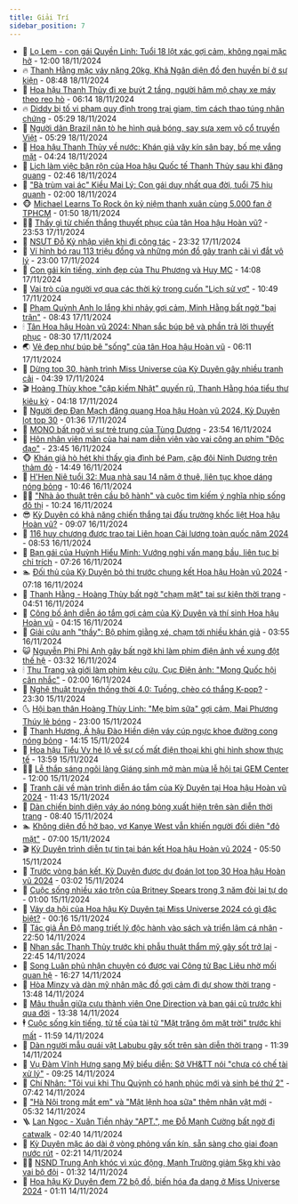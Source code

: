 ```yaml
---
title: Giải Trí
sidebar_position: 7
---
```


<!-- dantri-giai-tri:START -->
- 🤩 [Lọ Lem - con gái Quyền Linh: Tuổi 18 lột xác gợi cảm, không ngại mặc hở](https://dantri.com.vn/giai-tri/lo-lem-con-gai-quyen-linh-tuoi-18-lot-xac-goi-cam-khong-ngai-mac-ho-20241114104443615.htm) - 12:00 18/11/2024
- 🔥 [Thanh Hằng mặc váy nặng 20kg, Khả Ngân diện đồ đen huyền bí ở sự kiện](https://dantri.com.vn/giai-tri/thanh-hang-mac-vay-nang-20kg-kha-ngan-dien-do-den-huyen-bi-o-su-kien-20241118135207547.htm) - 08:48 18/11/2024
- 🚀 [Hoa hậu Thanh Thủy đi xe buýt 2 tầng, người hâm mộ chạy xe máy theo reo hò](https://dantri.com.vn/giai-tri/hoa-hau-thanh-thuy-di-xe-buyt-2-tang-nguoi-ham-mo-chay-xe-may-theo-reo-ho-20241118124607472.htm) - 06:14 18/11/2024
- 🔥 [Diddy bị tố vi phạm quy định trong trại giam, tìm cách thao túng nhân chứng](https://dantri.com.vn/giai-tri/diddy-bi-to-vi-pham-quy-dinh-trong-trai-giam-tim-cach-thao-tung-nhan-chung-20241118084741722.htm) - 05:29 18/11/2024
- 🌈 [Người dân Brazil nặn tò he hình quả bóng, say sưa xem võ cổ truyền Việt](https://dantri.com.vn/giai-tri/nguoi-dan-brazil-nan-to-he-hinh-qua-bong-say-sua-xem-vo-co-truyen-viet-20241118121820342.htm) - 05:29 18/11/2024
- 📝 [Hoa hậu Thanh Thủy về nước: Khán giả vây kín sân bay, bố mẹ vắng mặt](https://dantri.com.vn/giai-tri/hoa-hau-thanh-thuy-ve-nuoc-khan-gia-vay-kin-san-bay-bo-me-vang-mat-20241118060847930.htm) - 04:24 18/11/2024
- 💪 [Lịch làm việc bận rộn của Hoa hậu Quốc tế Thanh Thủy sau khi đăng quang](https://dantri.com.vn/giai-tri/lich-lam-viec-ban-ron-cua-hoa-hau-quoc-te-thanh-thuy-sau-khi-dang-quang-20241118093254472.htm) - 02:46 18/11/2024
- 🤡 [&quot;Bà trùm vai ác&quot; Kiều Mai Lý: Con gái duy nhất qua đời, tuổi 75 hiu quạnh](https://dantri.com.vn/giai-tri/ba-trum-vai-ac-kieu-mai-ly-con-gai-duy-nhat-qua-doi-tuoi-75-hiu-quanh-20241117185141311.htm) - 02:00 18/11/2024
- 🐵 [Michael Learns To Rock ôn kỷ niệm thanh xuân cùng 5.000 fan ở TPHCM](https://dantri.com.vn/giai-tri/michael-learns-to-rock-on-ky-niem-thanh-xuan-cung-5000-fan-o-tphcm-20241118070830832.htm) - 01:50 18/11/2024
- 🧑‍🏫 [Thấy gì từ chiến thắng thuyết phục của tân Hoa hậu Hoàn vũ?](https://dantri.com.vn/giai-tri/thay-gi-tu-chien-thang-thuyet-phuc-cua-tan-hoa-hau-hoan-vu-20241117225009579.htm) - 23:53 17/11/2024
- 💂 [NSƯT Đỗ Kỷ nhập viện khi đi công tác](https://dantri.com.vn/giai-tri/nsut-do-ky-nhap-vien-khi-di-cong-tac-20241115010219423.htm) - 23:32 17/11/2024
- 🤠 [Ví hình bó rau 113 triệu đồng và những món đồ gây tranh cãi vì đắt vô lý](https://dantri.com.vn/giai-tri/vi-hinh-bo-rau-113-trieu-dong-va-nhung-mon-do-gay-tranh-cai-vi-dat-vo-ly-20241108205308645.htm) - 23:00 17/11/2024
- 🫶 [Con gái kín tiếng, xinh đẹp của Thu Phương và Huy MC](https://dantri.com.vn/giai-tri/con-gai-kin-tieng-xinh-dep-cua-thu-phuong-va-huy-mc-20241117182046653.htm) - 14:08 17/11/2024
- 🦏 [Vai trò của người vợ qua các thời kỳ trong cuốn &quot;Lịch sử vợ&quot;](https://dantri.com.vn/giai-tri/vai-tro-cua-nguoi-vo-qua-cac-thoi-ky-trong-cuon-lich-su-vo-20241114013747310.htm) - 10:49 17/11/2024
- 🧰 [Phạm Quỳnh Anh lo lắng khi nhảy gợi cảm, Minh Hằng bất ngờ &quot;bại trận&quot;](https://dantri.com.vn/giai-tri/pham-quynh-anh-lo-lang-khi-nhay-goi-cam-minh-hang-bat-ngo-bai-tran-20241117072141316.htm) - 08:43 17/11/2024
- 🕯 [Tân Hoa hậu Hoàn vũ 2024: Nhan sắc búp bê và phần trả lời thuyết phục](https://dantri.com.vn/giai-tri/tan-hoa-hau-hoan-vu-2024-nhan-sac-bup-be-va-phan-tra-loi-thuyet-phuc-20241117124339956.htm) - 08:30 17/11/2024
- 🌏 [Vẻ đẹp như búp bê &quot;sống&quot; của tân Hoa hậu Hoàn vũ](https://dantri.com.vn/giai-tri/ve-dep-nhu-bup-be-song-cua-tan-hoa-hau-hoan-vu-20241117115542537.htm) - 06:11 17/11/2024
- 🌈 [Dừng top 30, hành trình Miss Universe của Kỳ Duyên gây nhiều tranh cãi](https://dantri.com.vn/giai-tri/dung-top-30-hanh-trinh-miss-universe-cua-ky-duyen-gay-nhieu-tranh-cai-20241117112629882.htm) - 04:39 17/11/2024
- 🎬 [Hoàng Thùy khoe &quot;cặp kiếm Nhật&quot; quyến rũ, Thanh Hằng hóa tiểu thư kiêu kỳ](https://dantri.com.vn/giai-tri/hoang-thuy-khoe-cap-kiem-nhat-quyen-ru-thanh-hang-hoa-tieu-thu-kieu-ky-20241117104522134.htm) - 04:18 17/11/2024
- 👀 [Người đẹp Đan Mạch đăng quang Hoa hậu Hoàn vũ 2024, Kỳ Duyên lọt top 30](https://dantri.com.vn/giai-tri/nguoi-dep-dan-mach-dang-quang-hoa-hau-hoan-vu-2024-ky-duyen-lot-top-30-20241117082635653.htm) - 01:36 17/11/2024
- 🧰 [MONO bất ngờ vì sự trẻ trung của Tùng Dương](https://dantri.com.vn/giai-tri/mono-bat-ngo-vi-su-tre-trung-cua-tung-duong-20241117014334953.htm) - 23:54 16/11/2024
- 🧰 [Hôn nhân viên mãn của hai nam diễn viên vào vai công an phim &quot;Độc đạo&quot;](https://dantri.com.vn/giai-tri/hon-nhan-vien-man-cua-hai-nam-dien-vien-vao-vai-cong-an-phim-doc-dao-20241116223353549.htm) - 23:45 16/11/2024
- 🐵 [Khán giả hò hét khi thấy gia đình bé Pam, cặp đôi Ninh Dương trên thảm đỏ](https://dantri.com.vn/giai-tri/khan-gia-ho-het-khi-thay-gia-dinh-be-pam-cap-doi-ninh-duong-tren-tham-do-20241116191736507.htm) - 14:49 16/11/2024
- 🐘 [H&#39;Hen Niê tuổi 32: Mua nhà sau 14 năm ở thuê, liên tục khoe dáng nóng bỏng](https://dantri.com.vn/giai-tri/hhen-nie-tuoi-32-mua-nha-sau-14-nam-o-thue-lien-tuc-khoe-dang-nong-bong-20241111202002347.htm) - 10:46 16/11/2024
- 🧑‍💻 [&quot;Nhà ảo thuật trên cầu bộ hành&quot; và cuộc tìm kiếm ý nghĩa nhịp sống đô thị](https://dantri.com.vn/giai-tri/nha-ao-thuat-tren-cau-bo-hanh-va-cuoc-tim-kiem-y-nghia-nhip-song-do-thi-20241116154920068.htm) - 10:24 16/11/2024
- 😎 [Kỳ Duyên có khả năng chiến thắng tại đấu trường khốc liệt Hoa hậu Hoàn vũ?](https://dantri.com.vn/giai-tri/ky-duyen-co-kha-nang-chien-thang-tai-dau-truong-khoc-liet-hoa-hau-hoan-vu-20241116145751164.htm) - 09:07 16/11/2024
- 🧰 [116 huy chương được trao tại Liên hoan Cải lương toàn quốc năm 2024](https://dantri.com.vn/giai-tri/116-huy-chuong-duoc-trao-tai-lien-hoan-cai-luong-toan-quoc-nam-2024-20241116110903282.htm) - 08:53 16/11/2024
- 🧰 [Bạn gái của Huỳnh Hiểu Minh: Vướng nghi vấn mang bầu, liên tục bị chỉ trích](https://dantri.com.vn/giai-tri/ban-gai-cua-huynh-hieu-minh-vuong-nghi-van-mang-bau-lien-tuc-bi-chi-trich-20241115105256477.htm) - 07:26 16/11/2024
- 🏊 [Đối thủ của Kỳ Duyên bỏ thi trước chung kết Hoa hậu Hoàn vũ 2024](https://dantri.com.vn/giai-tri/doi-thu-cua-ky-duyen-bo-thi-truoc-chung-ket-hoa-hau-hoan-vu-2024-20241116112258778.htm) - 07:18 16/11/2024
- 🌋 [Thanh Hằng - Hoàng Thùy bất ngờ &quot;chạm mặt&quot; tại sự kiện thời trang](https://dantri.com.vn/giai-tri/thanh-hang-hoang-thuy-bat-ngo-cham-mat-tai-su-kien-thoi-trang-20241114213416380.htm) - 04:51 16/11/2024
- 🔭 [Công bố ảnh diễn áo tắm gợi cảm của Kỳ Duyên và thí sinh Hoa hậu Hoàn vũ](https://dantri.com.vn/giai-tri/cong-bo-anh-dien-ao-tam-goi-cam-cua-ky-duyen-va-thi-sinh-hoa-hau-hoan-vu-20241116103412433.htm) - 04:15 16/11/2024
- 📝 [Giải cứu anh &quot;thầy&quot;: Bộ phim giằng xé, chạm tới nhiều khán giả](https://dantri.com.vn/giai-tri/giai-cuu-anh-thay-bo-phim-giang-xe-cham-toi-nhieu-khan-gia-20241116092750764.htm) - 03:55 16/11/2024
- 😺 [Nguyễn Phi Phi Anh gây bất ngờ khi làm phim điện ảnh về xung đột thế hệ](https://dantri.com.vn/giai-tri/nguyen-phi-phi-anh-gay-bat-ngo-khi-lam-phim-dien-anh-ve-xung-dot-the-he-20241116030954367.htm) - 03:32 16/11/2024
- 🕯 [Thu Trang và giới làm phim kêu cứu, Cục Điện ảnh: &quot;Mong Quốc hội cân nhắc&quot;](https://dantri.com.vn/giai-tri/thu-trang-va-gioi-lam-phim-keu-cuu-cuc-dien-anh-mong-quoc-hoi-can-nhac-20241116022925987.htm) - 02:00 16/11/2024
- 🦄 [Nghệ thuật truyền thống thời 4.0: Tuồng, chèo có thắng K-pop?](https://dantri.com.vn/giai-tri/nghe-thuat-truyen-thong-thoi-40-tuong-cheo-co-thang-k-pop-20241112023051398.htm) - 23:30 15/11/2024
- 🌜 [Hội bạn thân Hoàng Thùy Linh: &quot;Mẹ bỉm sữa&quot; gợi cảm, Mai Phương Thúy lẻ bóng](https://dantri.com.vn/giai-tri/hoi-ban-than-hoang-thuy-linh-me-bim-sua-goi-cam-mai-phuong-thuy-le-bong-20241111140349968.htm) - 23:00 15/11/2024
- 👹 [Thanh Hương, Á hậu Đào Hiền diện váy cúp ngực khoe đường cong nóng bỏng](https://dantri.com.vn/giai-tri/thanh-huong-a-hau-dao-hien-dien-vay-cup-nguc-khoe-duong-cong-nong-bong-20241115193430071.htm) - 14:15 15/11/2024
- 🚀 [Hoa hậu Tiểu Vy hé lộ về sự cố mất điện thoại khi ghi hình show thực tế](https://dantri.com.vn/giai-tri/hoa-hau-tieu-vy-he-lo-ve-su-co-mat-dien-thoai-khi-ghi-hinh-show-thuc-te-20241115202322845.htm) - 13:59 15/11/2024
- 🧑‍💻 [Lễ thắp sáng ngôi làng Giáng sinh mở màn mùa lễ hội tại GEM Center](https://dantri.com.vn/giai-tri/le-thap-sang-ngoi-lang-giang-sinh-mo-man-mua-le-hoi-tai-gem-center-20241115175351208.htm) - 12:00 15/11/2024
- 🦩 [Tranh cãi về màn trình diễn áo tắm của Kỳ Duyên tại Hoa hậu Hoàn vũ 2024](https://dantri.com.vn/giai-tri/tranh-cai-ve-man-trinh-dien-ao-tam-cua-ky-duyen-tai-hoa-hau-hoan-vu-2024-20241115163504273.htm) - 11:43 15/11/2024
- 💫 [Dàn chiến binh diện váy áo nóng bỏng xuất hiện trên sàn diễn thời trang](https://dantri.com.vn/giai-tri/dan-chien-binh-dien-vay-ao-nong-bong-xuat-hien-tren-san-dien-thoi-trang-20241115141850449.htm) - 08:40 15/11/2024
- 🏊 [Không diện đồ hở bạo, vợ Kanye West vẫn khiến người đối diện &quot;đỏ mặt&quot;](https://dantri.com.vn/giai-tri/khong-dien-do-ho-bao-vo-kanye-west-van-khien-nguoi-doi-dien-do-mat-20241115090320131.htm) - 07:00 15/11/2024
- 🎬 [Kỳ Duyên trình diễn tự tin tại bán kết Hoa hậu Hoàn vũ 2024](https://dantri.com.vn/giai-tri/ky-duyen-trinh-dien-tu-tin-tai-ban-ket-hoa-hau-hoan-vu-2024-20241115110833333.htm) - 05:50 15/11/2024
- 💃 [Trước vòng bán kết, Kỳ Duyên được dự đoán lọt top 30 Hoa hậu Hoàn vũ 2024](https://dantri.com.vn/giai-tri/truoc-vong-ban-ket-ky-duyen-duoc-du-doan-lot-top-30-hoa-hau-hoan-vu-2024-20241115093500859.htm) - 03:02 15/11/2024
- 🌊 [Cuộc sống nhiều xáo trộn của Britney Spears trong 3 năm đòi lại tự do](https://dantri.com.vn/giai-tri/cuoc-song-nhieu-xao-tron-cua-britney-spears-trong-3-nam-doi-lai-tu-do-20241112164701171.htm) - 01:00 15/11/2024
- 🧰 [Váy dạ hội của Hoa hậu Kỳ Duyên tại Miss Universe 2024 có gì đặc biệt?](https://dantri.com.vn/giai-tri/vay-da-hoi-cua-hoa-hau-ky-duyen-tai-miss-universe-2024-co-gi-dac-biet-20240930220215469.htm) - 00:16 15/11/2024
- 🦣 [Tác giả Ấn Độ mang triết lý độc hành vào sách và triển lãm cá nhân](https://dantri.com.vn/giai-tri/tac-gia-an-do-mang-triet-ly-doc-hanh-vao-sach-va-trien-lam-ca-nhan-20241114193852410.htm) - 22:50 14/11/2024
- 🥷 [Nhan sắc Thanh Thủy trước khi phẫu thuật thẩm mỹ gây sốt trở lại](https://dantri.com.vn/giai-tri/nhan-sac-thanh-thuy-truoc-khi-phau-thuat-tham-my-gay-sot-tro-lai-20241114175354139.htm) - 22:45 14/11/2024
- 🦏 [Song Luân phủ nhận chuyện có được vai Công tử Bạc Liêu nhờ mối quan hệ](https://dantri.com.vn/giai-tri/song-luan-phu-nhan-chuyen-co-duoc-vai-cong-tu-bac-lieu-nho-moi-quan-he-20241114230803788.htm) - 16:27 14/11/2024
- 🫶 [Hòa Minzy và dàn mỹ nhân mặc đồ gợi cảm đi dự show thời trang](https://dantri.com.vn/giai-tri/hoa-minzy-va-dan-my-nhan-mac-do-goi-cam-di-du-show-thoi-trang-20241114202644207.htm) - 13:48 14/11/2024
- 💼 [Mâu thuẫn giữa cựu thành viên One Direction và bạn gái cũ trước khi qua đời](https://dantri.com.vn/giai-tri/mau-thuan-giua-cuu-thanh-vien-one-direction-va-ban-gai-cu-truoc-khi-qua-doi-20241114125424966.htm) - 13:38 14/11/2024
- 🕴 [Cuộc sống kín tiếng, tử tế của tài tử &quot;Mặt trăng ôm mặt trời&quot; trước khi mất](https://dantri.com.vn/giai-tri/cuoc-song-kin-tieng-tu-te-cua-tai-tu-mat-trang-om-mat-troi-truoc-khi-mat-20241114110235403.htm) - 11:59 14/11/2024
- 🐲 [Dàn người mẫu quái vật Labubu gây sốt trên sàn diễn thời trang](https://dantri.com.vn/giai-tri/dan-nguoi-mau-quai-vat-labubu-gay-sot-tren-san-dien-thoi-trang-20241113105811856.htm) - 11:39 14/11/2024
- 🐘 [Vụ Đàm Vĩnh Hưng sang Mỹ biểu diễn: Sở VH&amp;TT nói &quot;chưa có chế tài xử lý&quot;](https://dantri.com.vn/giai-tri/vu-dam-vinh-hung-sang-my-bieu-dien-so-vhtt-noi-chua-co-che-tai-xu-ly-20241114145417290.htm) - 09:25 14/11/2024
- 🤭 [Chí Nhân: &quot;Tôi vui khi Thu Quỳnh có hạnh phúc mới và sinh bé thứ 2&quot;](https://dantri.com.vn/giai-tri/chi-nhan-toi-vui-khi-thu-quynh-co-hanh-phuc-moi-va-sinh-be-thu-2-20241114092811112.htm) - 07:42 14/11/2024
- 💯 [&quot;Hà Nội trong mắt em&quot; và &quot;Mật lệnh hoa sữa&quot; thêm nhân vật mới](https://dantri.com.vn/giai-tri/ha-noi-trong-mat-em-va-mat-lenh-hoa-sua-them-nhan-vat-moi-20241113212048990.htm) - 05:32 14/11/2024
- 🪜 [Lan Ngọc - Xuân Tiền nhảy &quot;APT.&quot;, mẹ Đỗ Mạnh Cường bất ngờ đi catwalk](https://dantri.com.vn/giai-tri/lan-ngoc-xuan-tien-nhay-apt-me-do-manh-cuong-bat-ngo-di-catwalk-20241113104556045.htm) - 02:40 14/11/2024
- 👹 [Kỳ Duyên mặc áo dài ở vòng phỏng vấn kín, sẵn sàng cho giai đoạn nước rút](https://dantri.com.vn/giai-tri/ky-duyen-mac-ao-dai-o-vong-phong-van-kin-san-sang-cho-giai-doan-nuoc-rut-20241114085905673.htm) - 02:21 14/11/2024
- 🧑‍🏫 [NSND Trung Anh khóc vì xúc động, Mạnh Trường giảm 5kg khi vào vai bộ đội](https://dantri.com.vn/giai-tri/nsnd-trung-anh-khoc-vi-xuc-dong-manh-truong-giam-5kg-khi-vao-vai-bo-doi-20241113101711969.htm) - 01:32 14/11/2024
- 🐘 [Hoa hậu Kỳ Duyên đem 72 bộ đồ, biến hóa đa dạng ở Miss Universe 2024](https://dantri.com.vn/giai-tri/hoa-hau-ky-duyen-dem-72-bo-do-bien-hoa-da-dang-o-miss-universe-2024-20241112194417830.htm) - 01:11 14/11/2024<!-- dantri-giai-tri:END -->
